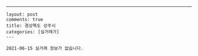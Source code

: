 ---
    layout: post
    comments: true
    title: 경상북도 상주시
    categories: [실거래가]
    ---

    2021-06-15 실거래 정보가 없습니다.

    